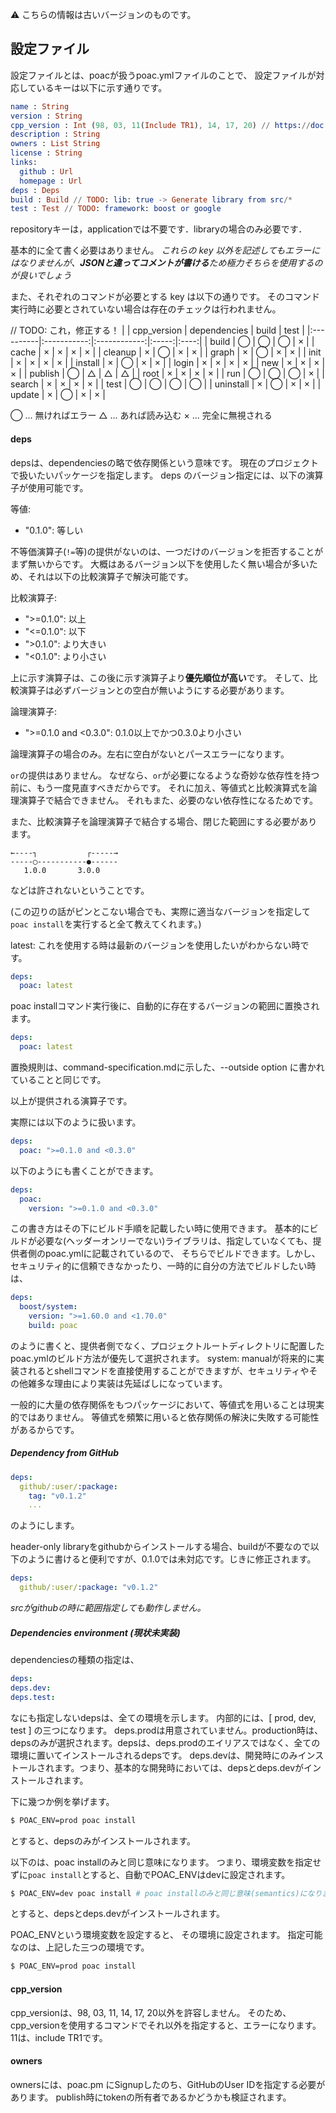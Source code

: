 :warning: こちらの情報は古いバージョンのものです。

## 設定ファイル


設定ファイルとは、poacが扱うpoac.ymlファイルのことで、
設定ファイルが対応しているキーは以下に示す通りです。

```elm
name : String
version : String
cpp_version : Int (98, 03, 11(Include TR1), 14, 17, 20) // https://doc.rust-lang.org/cargo/reference/config.html みたいな感じに！！！
description : String
owners : List String
license : String
links:
  github : Url
  homepage : Url
deps : Deps
build : Build // TODO: lib: true -> Generate library from src/*
test : Test // TODO: framework: boost or google
```

repositoryキーは，applicationでは不要です．libraryの場合のみ必要です．

基本的に全て書く必要はありません。
*これらの key 以外を記述してもエラーにはなりませんが、**JSONと違ってコメントが書ける**ため極力そちらを使用するのが良いでしょう*

また、それぞれのコマンドが必要とする key は以下の通りです。
そのコマンド実行時に必要とされていない場合は存在のチェックは行われません。

// TODO: これ，修正する！
|           | cpp_version | dependencies | build | test |
|:----------|:-----------:|:------------:|:-----:|:----:|
| build     | ◯           | ◯            | ◯     | ×    |
| cache     | ×           | ×            | ×     | ×    |
| cleanup   | ×           | ◯            | ×     | ×    |
| graph     | ×           | ◯            | ×     | ×    |
| init      | ×           | ×            | ×     | ×    |
| install   | ×           | ◯            | ×     | ×    |
| login     | ×           | ×            | ×     | ×    |
| new       | ×           | ×            | ×     | ×    |
| publish   | ◯           | △            | △     | △    |
| root      | ×           | ×            | ×     | ×    |
| run       | ◯           | ◯            | ◯     | ×    |
| search    | ×           | ×            | ×     | ×    |
| test      | ◯           | ◯            | ◯     | ◯    |
| uninstall | ×           | ◯            | ×     | ×    |
| update    | ×           | ◯            | ×     | ×    |

◯ ... 無ければエラー
△ ... あれば読み込む
× ... 完全に無視される


#### deps
depsは、dependenciesの略で依存関係という意味です。
現在のプロジェクトで扱いたいパッケージを指定します。
deps のバージョン指定には、以下の演算子が使用可能です。

等値:
* "0.1.0": 等しい

不等価演算子(`!=`等)の提供がないのは、一つだけのバージョンを拒否することがまず無いからです。
大概はあるバージョン以下を使用したく無い場合が多いため、それは以下の比較演算子で解決可能です。

比較演算子:
* ">=0.1.0": 以上
* "<=0.1.0": 以下
* ">0.1.0": より大きい
* "<0.1.0": より小さい

上に示す演算子は、この後に示す演算子より**優先順位が高い**です。
そして、比較演算子は必ずバージョンとの空白が無いようにする必要があります。

論理演算子:
* ">=0.1.0 and <0.3.0": 0.1.0以上でかつ0.3.0より小さい

論理演算子の場合のみ。左右に空白がないとパースエラーになります。

`or`の提供はありません。
なぜなら、`or`が必要になるような奇妙な依存性を持つ前に、もう一度見直すべきだからです。
それに加え、等値式と比較演算式を論理演算子で結合できません。
それもまた、必要のない依存性になるためです。

また、比較演算子を論理演算子で結合する場合、閉じた範囲にする必要があります。
```
←----┐           ┌-----→
-----◯-----------●------
   1.0.0       3.0.0
```
などは許されないということです。

(この辺りの話がピンとこない場合でも、実際に適当なバージョンを指定して`poac install`を実行すると全て教えてくれます。)

latest:
これを使用する時は最新のバージョンを使用したいがわからない時です。
```yaml
deps:
  poac: latest
```
poac installコマンド実行後に、自動的に存在するバージョンの範囲に置換されます。
```yaml
deps:
  poac: latest
```
置換規則は、command-specification.mdに示した、--outside option に書かれていることと同じです。

以上が提供される演算子です。


実際には以下のように扱います。

```yaml
deps:
  poac: ">=0.1.0 and <0.3.0"
```
以下のようにも書くことができます。
```yaml
deps:
  poac:
    version: ">=0.1.0 and <0.3.0"
```
この書き方はその下にビルド手順を記載したい時に使用できます。
基本的にビルドが必要な(ヘッダーオンリーでない)ライブラリは、指定していなくても、提供者側のpoac.ymlに記載されているので、
そちらでビルドできます。しかし、セキュリティ的に信頼できなかったり、一時的に自分の方法でビルドしたい時は、
```yaml
deps:
  boost/system:
    version: ">=1.60.0 and <1.70.0"
    build: poac
```
のように書くと、提供者側でなく、プロジェクトルートディレクトリに配置したpoac.ymlのビルド方法が優先して選択されます。
system: manualが将来的に実装されるとshellコマンドを直接使用することができますが、セキュリティやその他雑多な理由により実装は先延ばしになっています。

一般的に大量の依存関係をもつパッケージにおいて、等値式を用いることは現実的ではありません。
等値式を頻繁に用いると依存関係の解決に失敗する可能性があるからです。


##### Dependency from GitHub
```yaml
deps:
  github/:user/:package:
    tag: "v0.1.2"
    ...
```
のようにします。

header-only libraryをgithubからインストールする場合、buildが不要なので以下のように書けると便利ですが、0.1.0では未対応です。じきに修正されます。
```yaml
deps:
  github/:user/:package: "v0.1.2"
```

*srcがgithubの時に範囲指定しても動作しません。*


##### Dependencies environment (現状未実装)

dependenciesの種類の指定は、
```yaml
deps:
deps.dev:
deps.test:
```
なにも指定しないdepsは、全ての環境を示します。
内部的には、[ prod, dev, test ] の三つになります。
deps.prodは用意されていません。production時は、depsのみが選択されます。depsは、deps.prodのエイリアスではなく、全ての環境に置いてインストールされるdepsです。
deps.devは、開発時にのみインストールされます。つまり、基本的な開発時においては、depsとdeps.devがインストールされます。
<!-- 開発時というのは、そのプロジェクト単体で使用する時で、
そのパッケージが別のパッケージに依存される時には当てはまりません。 -->

<!-- 依存パッケージの依存パッケージ等は、depsのみが対応しています。
その理由は、2階以上のパッケージに対して、developやtestは行わないためです。 -->

下に幾つか例を挙げます。

```bash
$ POAC_ENV=prod poac install
```
とすると、depsのみがインストールされます。

以下のは、poac installのみと同じ意味になります。
つまり、環境変数を指定せずに`poac install`とすると、自動でPOAC_ENVはdevに設定されます。
```bash
$ POAC_ENV=dev poac install # poac installのみと同じ意味(semantics)になります
```
とすると、depsとdeps.devがインストールされます。

POAC_ENVという環境変数を設定すると、
その環境に設定されます。
指定可能なのは、上記した三つの環境です。

```bash
$ POAC_ENV=prod poac install
```


#### cpp_version
cpp_versionは、98, 03, 11, 14, 17, 20以外を許容しません。
そのため、cpp_versionを使用するコマンドでそれ以外を指定すると、エラーになります。
11は、include TR1です。

#### owners
ownersには、poac.pm にSignupしたのち、GitHubのUser IDを指定する必要があります。
publish時にtokenの所有者であるかどうかも検証されます。

<!-- TODO: buildや他のKEY -->

<!-- #### See Also
[setting-file.md] -->
